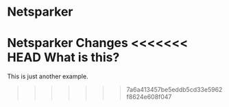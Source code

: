 # Netsparker
Netsparker Changes
<<<<<<< HEAD
What is this?
=======
This is just another example.
>>>>>>> 7a6a413457be5eddb5cd33e5962f8624e608f047
